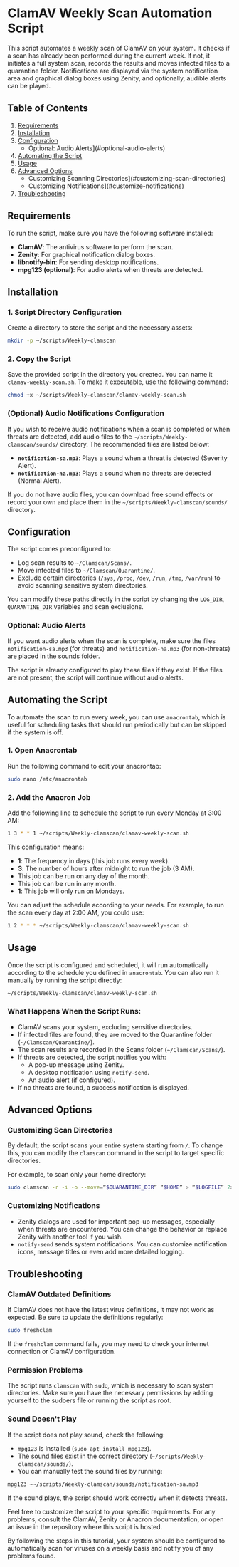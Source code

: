 # ClamAV Weekly Scan Automation Script

This script automates a weekly scan of ClamAV on your system. It checks if a scan has already been performed during the current week. If not, it initiates a full system scan, records the results and moves infected files to a quarantine folder. Notifications are displayed via the system notification area and graphical dialog boxes using Zenity, and optionally, audible alerts can be played.

## Table of Contents

1. [Requirements](#requirements)
2. [Installation](#installation)
3. [Configuration](#configuration)
   - Optional: Audio Alerts](#optional-audio-alerts)
4. [Automating the Script](#automating-the-script)
5. [Usage](#usage)
6. [Advanced Options](#advanced-options)
   - Customizing Scanning Directories](#customizing-scan-directories)
   - Customizing Notifications](#customize-notifications)
7. [Troubleshooting](#troubleshooting-problems)

## Requirements

To run the script, make sure you have the following software installed:

- **ClamAV**: The antivirus software to perform the scan.
- **Zenity**: For graphical notification dialog boxes.
- **libnotify-bin**: For sending desktop notifications.
- **mpg123 (optional)**: For audio alerts when threats are detected.

## Installation

### 1. Script Directory Configuration

Create a directory to store the script and the necessary assets:

```bash
mkdir -p ~/scripts/Weekly-clamscan
```

### 2. Copy the Script

Save the provided script in the directory you created. You can name it `clamav-weekly-scan.sh`. To make it executable, use the following command:

```bash
chmod +x ~/scripts/Weekly-clamscan/clamav-weekly-scan.sh
```

### (Optional) Audio Notifications Configuration

If you wish to receive audio notifications when a scan is completed or when threats are detected, add audio files to the `~/scripts/Weekly-clamscan/sounds/` directory. The recommended files are listed below:

- **`notification-sa.mp3`**: Plays a sound when a threat is detected (Severity Alert).
- **`notification-na.mp3`**: Plays a sound when no threats are detected (Normal Alert).

If you do not have audio files, you can download free sound effects or record your own and place them in the `~/scripts/Weekly-clamscan/sounds/` directory.

## Configuration

The script comes preconfigured to:

- Log scan results to `~/Clamscan/Scans/`.
- Move infected files to `~/Clamscan/Quarantine/`.
- Exclude certain directories (`/sys`, `/proc`, `/dev`, `/run`, `/tmp`, `/var/run`) to avoid scanning sensitive system directories.

You can modify these paths directly in the script by changing the `LOG_DIR`, `QUARANTINE_DIR` variables and scan exclusions.

### Optional: Audio Alerts

If you want audio alerts when the scan is complete, make sure the files `notification-sa.mp3` (for threats) and `notification-na.mp3` (for non-threats) are placed in the sounds folder.

The script is already configured to play these files if they exist. If the files are not present, the script will continue without audio alerts.

## Automating the Script

To automate the scan to run every week, you can use `anacrontab`, which is useful for scheduling tasks that should run periodically but can be skipped if the system is off.

### 1. Open Anacrontab

Run the following command to edit your anacrontab:

```bash
sudo nano /etc/anacrontab
```

### 2. Add the Anacron Job

Add the following line to schedule the script to run every Monday at 3:00 AM:

```bash
1 3 * * 1 ~/scripts/Weekly-clamscan/clamav-weekly-scan.sh
```

This configuration means:

- **1**: The frequency in days (this job runs every week).
- **3**: The number of hours after midnight to run the job (3 AM).
- This job can be run on any day of the month.
- This job can be run in any month.
- **1**: This job will only run on Mondays.

You can adjust the schedule according to your needs. For example, to run the scan every day at 2:00 AM, you could use:

```bash
1 2 * * * ~/scripts/Weekly-clamscan/clamav-weekly-scan.sh
```

## Usage

Once the script is configured and scheduled, it will run automatically according to the schedule you defined in ``anacrontab``. You can also run it manually by running the script directly:

```bash
~/scripts/Weekly-clamscan/clamav-weekly-scan.sh
```

### What Happens When the Script Runs:

- ClamAV scans your system, excluding sensitive directories.
- If infected files are found, they are moved to the Quarantine folder (`~/Clamscan/Quarantine/`).
- The scan results are recorded in the Scans folder (`~/Clamscan/Scans/`).
- If threats are detected, the script notifies you with:
  - A pop-up message using Zenity.
  - A desktop notification using `notify-send`.
  - An audio alert (if configured).
- If no threats are found, a success notification is displayed.

## Advanced Options

### Customizing Scan Directories

By default, the script scans your entire system starting from `/`. To change this, you can modify the `clamscan` command in the script to target specific directories.

For example, to scan only your home directory:

```bash
sudo clamscan -r -i -o --move=“$QUARANTINE_DIR” “$HOME” > “$LOGFILE” 2>&1
```

### Customizing Notifications

- Zenity dialogs are used for important pop-up messages, especially when threats are encountered. You can change the behavior or replace Zenity with another tool if you wish.
- `notify-send` sends system notifications. You can customize notification icons, message titles or even add more detailed logging.

## Troubleshooting

### ClamAV Outdated Definitions

If ClamAV does not have the latest virus definitions, it may not work as expected. Be sure to update the definitions regularly:

```bash
sudo freshclam
```

If the ``freshclam`` command fails, you may need to check your internet connection or ClamAV configuration.

### Permission Problems

The script runs `clamscan` with `sudo`, which is necessary to scan system directories. Make sure you have the necessary permissions by adding yourself to the sudoers file or running the script as root.

### Sound Doesn't Play

If the script does not play sound, check the following:

- `mpg123` is installed (`sudo apt install mpg123`).
- The sound files exist in the correct directory (`~/scripts/Weekly-clamscan/sounds/`).
- You can manually test the sound files by running:

```bash
mpg123 ~~/scripts/Weekly-clamscan/sounds/notification-sa.mp3
```

If the sound plays, the script should work correctly when it detects threats.

Feel free to customize the script to your specific requirements. For any problems, consult the ClamAV, Zenity or Anacron documentation, or open an issue in the repository where this script is hosted.

By following the steps in this tutorial, your system should be configured to automatically scan for viruses on a weekly basis and notify you of any problems found.


